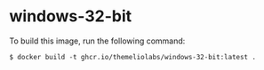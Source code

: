 # windows-32-bit

To build this image, run the following command:
```
$ docker build -t ghcr.io/themeliolabs/windows-32-bit:latest .
```